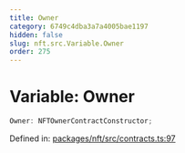 ```yaml
---
title: Owner
category: 6749c4dba3a7a4005bae1197
hidden: false
slug: nft.src.Variable.Owner
order: 275
---
```


# Variable: Owner

```ts
Owner: NFTOwnerContractConstructor;
```

Defined in: [packages/nft/src/contracts.ts:97](https://github.com/zkcloudworker/minatokens-lib/blob/main/packages/nft/src/contracts.ts#L97)
